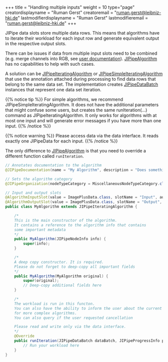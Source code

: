 +++
title = "Handling multiple inputs"
weight = 10
type="page"
creatordisplayname = "Ruman Gerst"
creatoremail = "ruman.gerst@leibniz-hki.de"
lastmodifierdisplayname = "Ruman Gerst"
lastmodifieremail = "ruman.gerst@leibniz-hki.de"
+++

JIPipe data slots store multiple data rows. This means that algorithms have to
iterate their workload for each input row and generate equivalent output in the
respective output slots.

There can be issues if data from multiple input slots need to be combined (e.g. merge channels into RGB, see [user documentation](/documentation/batch-pipelines#handling-multiple-inputs)). [JIPipeAlgorithm](/apidocs/org/hkijena/jipipe/api/nodes/JIPipeAlgorithm.html) has no capabilities to help with such cases.

A solution can be [JIPipeIteratingAlgorithm](/apidocs/org/hkijena/jipipe/api/nodes/JIPipeIteratingAlgorithm.html) or [JIPipeSimpleIteratingAlgorithm](/apidocs/org/hkijena/jipipe/api/nodes/JIPipeSimpleIteratingAlgorithm.html) that use the annotation attached during processing to find data rows that belong to the same data set. The implementation creates [JIPipeDataBatch](/apidocs/org/hkijena/jipipe/api/nodes/JIPipeDataBatch.html) instances that represent one data set iteration.

{{% notice tip %}}
For simple algorithms, we recommend JIPipeSimpleIteratingAlgorithm. It does not have the additional parameters that might confuse some users, but creates the same runIteration(...) command
as JIPipeIteratingAlgorithm. It only works for algorithms with at most one input and will generate error messages if you have more than one input.
{{% /notice %}}

{{% notice warning %}}
Please access data via the data interface. It reads exactly one JIPipeData for each input.
{{% /notice %}}

The only difference to [JIPipeAlgorithm](/apidocs/org/hkijena/jipipe/api/nodes/JIPipeAlgorithm.html) is that you need to override a different function called `runIteration`.

```java
// Annotates documentation to the algorithm
@JIPipeDocumentation(name = "My Algorithm", description = "Does something")

// Sets the algorithm category
@JIPipeOrganization(nodeTypeCategory = MiscellaneousNodeTypeCategory.class)

// Input and output slots
@AlgorithmInputSlot(value = ImagePlusData.class, slotName = "Input", autoCreate = true)
@AlgorithmOutputSlot(value = ImagePlusData.class, slotName = "Output", autoCreate = true)
public class MyAlgorithm extends JIPipeIteratingAlgorithm {

    /*
    This is the main constructor of the algorithm.
    It contains a reference to the algorithm info that contains
    some important metadata
    */
    public MyAlgorithm(JIPipeNodeInfo info) {
        super(info);
    }

    /*
    A deep copy constructor. It is required.
    Please do not forget to deep-copy all important fields
    */
    public MyAlgorithm(MyAlgorithm original) {
        super(original);
        // Deep-copy additional fields here
    }

    /*
    The workload is run in this functon.
    You can also have the ability to inform the user about the current algorithm status
    for more complex algorithms.
    You can also query if the user requested cancellation

    Please read and write only via the data interface.
    */
    @Override
    public runIteration(JIPipeDataBatch dataBatch, JIPipeProgressInfo progress) {
        // Run your workload here
    }
}
```
